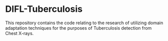 # DIFL-Tuberculosis

This repository contains the code relating to the research of utilizing domain adaptation techniques for the purposes of Tuberculosis detection from Chest X-rays. 
